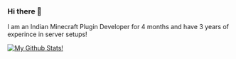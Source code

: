 ### Hi there 👋
 I am an Indian Minecraft Plugin Developer for 4 months and have 3 years of experince in server setups!
 
 [![My Github Stats!](https://github-readme-stats.vercel.app/api?username=aarushbhutra)](https://github.com/anuraghazra/github-readme-stats)
<!--
**aarushbhutra/aarushbhutra** is a ✨ _special_ ✨ repository because its `README.md` (this file) appears on your GitHub profile.

Here are some ideas to get you started:

- 🔭 I’m currently working on ...
- 🌱 I’m currently learning ...
- 👯 I’m looking to collaborate on ...
- 🤔 I’m looking for help with ...
- 💬 Ask me about ...
- 📫 How to reach me: ...
- 😄 Pronouns: ...
- ⚡ Fun fact: ...
-->
